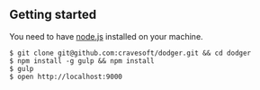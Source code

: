 ## Getting started

You need to have [node.js](http://nodejs.org/) installed on your machine.

  ```
  $ git clone git@github.com:cravesoft/dodger.git && cd dodger
  $ npm install -g gulp && npm install
  $ gulp
  $ open http://localhost:9000
  ```
